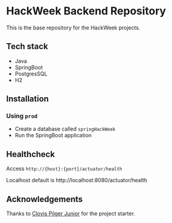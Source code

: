 # HackWeek Backend Repository

This is the base repository for the HackWeek projects.

## Tech stack

- Java
- SpringBoot
- PostgresSQL
- H2

## Installation

### Using `prod`

- Create a database called `springHackWeek`
- Run the SpringBoot application

## Healthcheck

Access `http://{host}:{port}/actuator/health`

Localhost default is http://localhost:8080/actuator/health

## Acknowledgements

Thanks to [Clovis Pilger Junior](https://github.com/ClovisPilgerJunior) for the project starter.